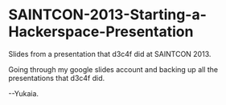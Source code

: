 # SAINTCON-2013-Starting-a-Hackerspace-Presentation
Slides from a presentation that d3c4f did at SAINTCON 2013.

Going through my google slides account and backing up all the presentations that d3c4f did.

--Yukaia.
